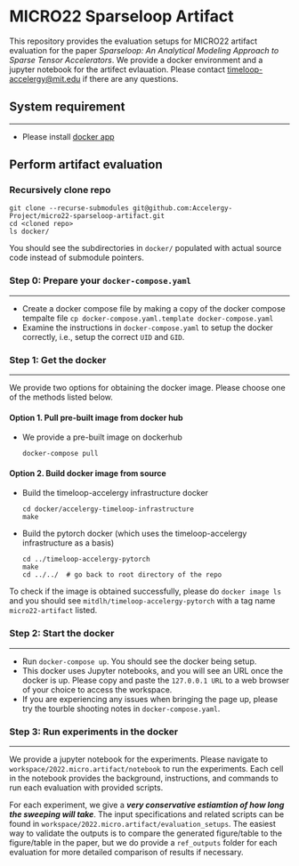 # MICRO22 Sparseloop Artifact

This repository provides the evaluation setups for MICRO22 artifact evaluation for the paper *Sparseloop: An Analytical Modeling Approach to Sparse Tensor Accelerators*. We provide a docker environment and a jupyter notebook for the artifect evlauation. Please contact timeloop-accelergy@mit.edu if there are any questions.

## System requirement
---------------------
- Please install [docker app](https://www.docker.com/products/docker-desktop/)

## Perform artifact evaluation

### **Recursively** clone repo

```
git clone --recurse-submodules git@github.com:Accelergy-Project/micro22-sparseloop-artifact.git
cd <cloned repo>
ls docker/
```

You should see the subdirectories in `docker/` populated with actual source code instead of submodule pointers.


### Step 0: Prepare your `docker-compose.yaml`
-------------------------

- Create a docker compose file by making a copy of the docker compose tempalte file `cp docker-compose.yaml.template docker-compose.yaml` 
- Examine the instructions in `docker-compose.yaml` to setup the docker correctly, i.e., setup the correct `UID` and `GID`.


### Step 1: Get the docker
---------------------

We provide two options for obtaining the docker image. Please choose one of the methods listed below.

#### Option 1. Pull pre-built image from docker hub
- We provide a pre-built image on dockerhub
  ```
  docker-compose pull
  ```
#### Option 2. Build docker image from source
  
- Build the timeloop-accelergy infrastructure docker
  ```
  cd docker/accelergy-timeloop-infrastructure
  make
  ```
  
- Build the pytorch docker (which uses the timeloop-accelergy infrastructure as a basis)
  ```
  cd ../timeloop-accelergy-pytorch
  make
  cd ../../  # go back to root directory of the repo
  ```

To check if the image is obtained successfully, please do `docker image ls` and you should see `mitdlh/timeloop-accelergy-pytorch` with a tag name `micro22-artifact` listed. 

### Step 2: Start the docker
--------------------

- Run `docker-compose up`. You should see the docker being setup.
- This docker uses Jupyter notebooks, and you will see an URL once the docker is up. Please copy and paste the `127.0.0.1 URL`
to a web browser of your choice to access the workspace. 
- If you are experiencing any issues when bringing the page up, please try the tourble shooting notes in `docker-compose.yaml`.

### Step 3: Run experiments in the docker
--------------------

We provide a jupyter notebook for the experiments.  Please navigate to `workspace/2022.micro.artifact/notebook` to run the experiments. Each cell in the notebook provides the background, instructions, and commands to run each evaluation with provided scripts.

For each experiment, we give a ***very conservative estiamtion of how long the sweeping will take***. The input specifications and related scripts can be found in `workspace/2022.micro.artifact/evaluation_setups`. The easiest way to validate the outputs is to compare the generated figure/table to the figure/table in the paper, but we do provide a `ref_outputs` folder for each evaluation for more detailed comparison of results if necessary.
